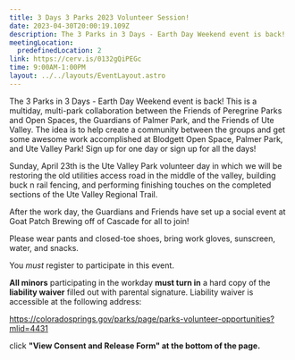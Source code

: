 ```yaml
---
title: 3 Days 3 Parks 2023 Volunteer Session!
date: 2023-04-30T20:00:19.109Z
description: The 3 Parks in 3 Days - Earth Day Weekend event is back!
meetingLocation:
  predefinedLocation: 2
link: https://cerv.is/0132gQiPEGc
time: 9:00AM-1:00PM
layout: ../../layouts/EventLayout.astro
---
```

The 3 Parks in 3 Days - Earth Day Weekend event is back! This is a multiday, multi-park collaboration between the Friends of Peregrine Parks and Open Spaces, the Guardians of Palmer Park, and the Friends of Ute Valley. The idea is to help create a community between the groups and get some awesome work accomplished at Blodgett Open Space, Palmer Park, and Ute Valley Park! Sign up for one day or sign up for all the days!

Sunday, April 23th is the Ute Valley Park volunteer day in which we will be restoring the old utilities access road in the middle of the valley, building buck n rail fencing, and performing finishing touches on the completed sections of the Ute Valley Regional Trail. 

After the work day, the Guardians and Friends have set up a social event at Goat Patch Brewing off of Cascade for all to join!

Please wear pants and closed-toe shoes, bring work gloves, sunscreen, water, and snacks.



You *must* register to participate in this event.

**All minors** participating in the workday **must turn in** a hard copy of the **liability waiver** filled out with parental signature. Liability waiver is accessible at the following address:

<https://coloradosprings.gov/parks/page/parks-volunteer-opportunities?mlid=4431>

click **"View Consent and Release Form" at the bottom of the page.**